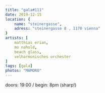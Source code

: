 ```yaml
---
title: "gala#111"
date: 2019-12-15
location: {
    name: "steinergasse",
    adress: "steinergasse 8 , 1170 vienna"
}
artists: [
    matthias erian,
    mo nahold,
    beach glass,
    velharmonisches orchester
]
tags: [gala]
photos: "MAMORO"
---
```

doors: 19:00 / begin: 8pm (sharp!)  
